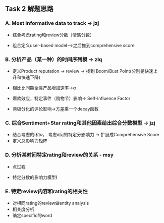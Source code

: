 ## Task 2 解题思路

### A. Most Informative data to track -> jzj

- 综合考虑rating和review分数（情感分数）

- 组合定义user-based model—>之后推到comprehensive score


### B. 分析产品（某一种）的时间序列模 -> zlq

- 定义Product reputation -> review -> 找到 Boom/Bust Point(分别是快速上升和快速下降)

- 相比比同期全类产品增加速率->$\alpha$

- 爆款效应，特定事件（购物节）影响-> Self-Influence Factor

- 两极分化的评论影响->方差乘一个decay函数

### C. 综合Sentiment+Star rating和其他因素给出综合分数模型 -> jzj

- 结合考虑的I和$\alpha$， 考虑d问的特定分影响力 -> 扩展成Comprehensive Score
- 定义总影响力矩阵


### D. 分析某时间特定rating和review的关系 - msy

- 点过程

- 特定分数的影响力模型I



### E. 特定review内容和rating的相关性

- 对相同rating的review做entity analysis 
- 相关度分析
- 确定specific的word
